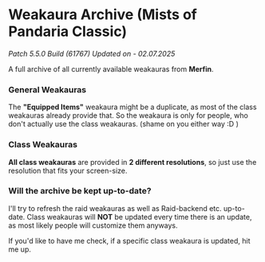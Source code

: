 # Weakaura Archive (Mists of Pandaria Classic)
*Patch 5.5.0 Build (61767)*
*Updated on - 02.07.2025*

A full archive of all currently available weakauras from **Merfin**.

### General Weakauras
The **"Equipped Items"** weakaura might be a duplicate, as most of the class weakauras already provide that. So the weakaura is only for people, who don't actually use the class weakauras. (shame on you either way :D )

### Class Weakauras

**All class weakauras** are provided in __2 different resolutions__, so just use the resolution that fits your screen-size.


### Will the archive be kept up-to-date?
I'll try to refresh the raid weakauras as well as Raid-backend etc. up-to-date.
Class weakauras will **NOT** be updated every time there is an update, as most likely people will customize them anyways.

If you'd like to have me check, if a specific class weakaura is updated, hit me up.



